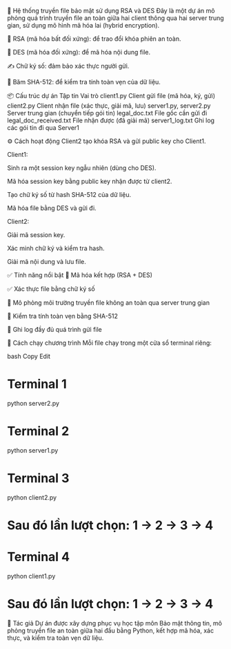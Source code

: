🔐 Hệ thống truyền file bảo mật sử dụng RSA và DES
Đây là một dự án mô phỏng quá trình truyền file an toàn giữa hai client thông qua hai server trung gian, sử dụng mô hình mã hóa lai (hybrid encryption).

🔑 RSA (mã hóa bất đối xứng): để trao đổi khóa phiên an toàn.

🔐 DES (mã hóa đối xứng): để mã hóa nội dung file.

✍️ Chữ ký số: đảm bảo xác thực người gửi.

🧾 Băm SHA-512: để kiểm tra tính toàn vẹn của dữ liệu.

📦 Cấu trúc dự án
Tập tin	Vai trò
client1.py	Client gửi file (mã hóa, ký, gửi)
client2.py	Client nhận file (xác thực, giải mã, lưu)
server1.py, server2.py	Server trung gian (chuyển tiếp gói tin)
legal_doc.txt	File gốc cần gửi đi
legal_doc_received.txt	File nhận được (đã giải mã)
server1_log.txt	Ghi log các gói tin đi qua Server1

⚙️ Cách hoạt động
Client2 tạo khóa RSA và gửi public key cho Client1.

Client1:

Sinh ra một session key ngẫu nhiên (dùng cho DES).

Mã hóa session key bằng public key nhận được từ client2.

Tạo chữ ký số từ hash SHA-512 của dữ liệu.

Mã hóa file bằng DES và gửi đi.

Client2:

Giải mã session key.

Xác minh chữ ký và kiểm tra hash.

Giải mã nội dung và lưu file.

✅ Tính năng nổi bật
🔐 Mã hóa kết hợp (RSA + DES)

✅ Xác thực file bằng chữ ký số

🔁 Mô phỏng môi trường truyền file không an toàn qua server trung gian

🧾 Kiểm tra tính toàn vẹn bằng SHA-512

📂 Ghi log đầy đủ quá trình gửi file

🚀 Cách chạy chương trình
Mỗi file chạy trong một cửa sổ terminal riêng:

bash
Copy
Edit
# Terminal 1
python server2.py

# Terminal 2
python server1.py

# Terminal 3
python client2.py
# Sau đó lần lượt chọn: 1 → 2 → 3 → 4

# Terminal 4
python client1.py
# Sau đó lần lượt chọn: 1 → 2 → 3 → 4
👤 Tác giả
Dự án được xây dựng phục vụ học tập môn Bảo mật thông tin, mô phỏng truyền file an toàn giữa hai đầu bằng Python, kết hợp mã hóa, xác thực, và kiểm tra toàn vẹn dữ liệu.
